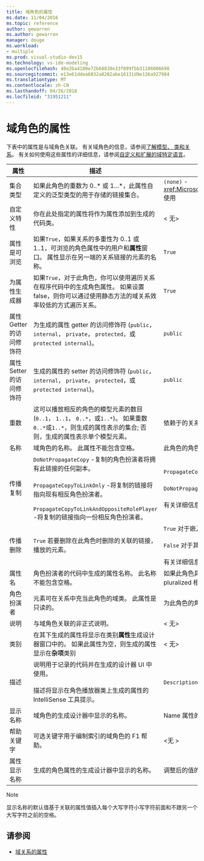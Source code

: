 ```yaml
---
title: 域角色的属性
ms.date: 11/04/2016
ms.topic: reference
author: gewarren
ms.author: gewarren
manager: douge
ms.workload:
- multiple
ms.prod: visual-studio-dev15
ms.technology: vs-ide-modeling
ms.openlocfilehash: 48e2ba4180e72b68838e33f099fbb31186006698
ms.sourcegitcommit: e13e61ddea6032a8282abe16131d9e136a927984
ms.translationtype: MT
ms.contentlocale: zh-CN
ms.lasthandoff: 04/26/2018
ms.locfileid: "31951211"
---
```

# <a name="properties-of-domain-roles"></a>域角色的属性
下表中的属性是与域角色关联。 有关域角色的信息，请参阅[了解模型、 类和关系](../modeling/understanding-models-classes-and-relationships.md)。 有关如何使用这些属性的详细信息，请参阅[自定义和扩展的域特定语言](../modeling/customizing-and-extending-a-domain-specific-language.md)。

|属性|描述|默认|
|--------------|-----------------|-------------|
|集合类型|如果此角色的重数为 0..* 或 1...\*，此属性自定义的泛型类型的用于存储的链接集合。|`(none)` - <xref:Microsoft.VisualStudio.Modeling.LinkedElementCollection%601> 使用|
|自定义特性|你在此处指定的属性将作为属性添加到生成的代码类。|< 无\>|
|属性是可浏览|如果`True`，如果关系的多重性为 0..1 或 1..1，可浏览的角色属性中的用户和**属性**窗口。 属性显示在另一端的关系链接的元素的名称。|`True`|
|为属性生成器|如果`True`，对于此角色，你可以使用遍历关系在程序代码中的生成角色属性。 如果设置 false，则你可以通过使用静态方法的域关系效率较低的方式遍历关系。|`True`|
|属性 Getter 的访问修饰符|为生成的属性 getter 的访问修饰符 (`public`， `internal`， `private`， `protected`，或`protected internal`)。|`public`|
|属性 Setter 的访问修饰符|生成的属性的 setter 的访问修饰符 (`public`， `internal`， `private`， `protected`，或`protected internal`)。|`public`|
|重数|这可以播放相反的角色的模型元素的数目 (`0..1`， `1..1`， `0..*`，或`1..*`)。 如果重数`0..*`或`1..*`，则生成的属性表示的集合; 否则，生成的属性表示单个模型元素。|依赖于的关系类型和是否这是关系中的源或目标的角色。|
|名称|域角色的名称。 此属性不能包含空格。|此角色的角色扮演者域类的名称。|
|传播复制|`DoNotPropagateCopy` -复制的角色扮演者将拥有此链接的任何副本。<br /><br /> `PropagateCopyToLinkOnly` -将复制的链接将指向现有相反角色扮演者。<br /><br /> `PropagateCopyToLinkAndOppositeRolePlayer` -将复制的链接指向一份相反角色扮演者。|`PropagateCopyToLinkAndOppositeRolePlayer` 嵌入的源角色。<br /><br /> `DoNotPropagateCopy` 对于其他角色。<br /><br /> 有关详细信息，请参阅[自定义复制行为](../modeling/customizing-copy-behavior.md)|
|传播删除|`True` 若要删除在此角色时删除的关联的链接，播放的元素。|`True` 对于嵌入的角色的目标。<br /><br /> `False` 对于其他角色。<br /><br /> 有关详细信息，请参阅[自定义删除行为](../modeling/customizing-deletion-behavior.md)。|
|属性名|角色扮演者的代码中生成的属性名称。 此名称不能包含空格。|如果此角色具有零到一个相反的角色的名称或一对一的重数;否则为 pluralized 相反的角色的名称。|
|角色扮演者|元素可在关系中充当此角色的域类。 此属性是只读的。|为此角色的角色扮演者域类。|
|说明|与域角色关联的非正式说明。|< 无\>|
|类别|在其下生成的属性将显示在类别**属性**生成设计器窗口中的。 如果此属性为空，则生成的属性显示在**杂项**类别|< 无\>|
|描述|说明用于记录的代码并在生成的设计器 UI 中使用。<br /><br /> 描述将显示在角色播放器类上生成的属性的 IntelliSense 工具提示。|`Description for` *角色的完整名称*|
|显示名称|域角色的生成设计器中显示的名称。|Name 属性的调整后的值。|
|帮助关键字|可选关键字用于编制索引的域角色的 F1 帮助。|\<无 >|
|属性显示名称|生成的角色属性的生成设计器中显示的名称。|调整后的值的属性名称属性。|

> [!NOTE]
> 显示名称的默认值基于关联的属性值插入每个大写字符小写字符前面和不跟另一个大写字符之前的空格。

## <a name="see-also"></a>请参阅

- [域关系的属性](../modeling/properties-of-domain-relationships.md)